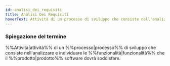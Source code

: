 ```yaml
---
id: analisi_dei_requisiti
title: Analisi Dei Requisiti
hoverText: Attività di un processo di sviluppo che consiste nell'analizzare e individuare le funzionalità che il prodotto software dovrà soddisfare.
---
```


### Spiegazione del termine

%%Attività|attività%% di un %%processo|processo%% di sviluppo che consiste nell'analizzare e individuare le %%funzionalità|funzionalità%% che il %%prodotto|prodotto%% software dovrà soddisfare.
